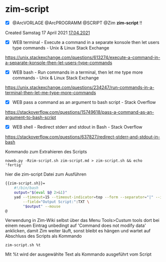 # zim-script

- [X] @ArcVORLAGE @ArcPROGRAMM @SCRIPT @Zim  **zim-script**  !!

Created Samstag 17 April 2021 [17.04.2021]()


- [X] WEB terminal - Execute a command in a separate konsole then let users type commands - Unix & Linux Stack Exchange

 <https://unix.stackexchange.com/questions/613274/execute-a-command-in-a-separate-konsole-then-let-users-type-commands>

- [X] WEB bash - Run commands in a terminal, then let me type more commands - Unix & Linux Stack Exchange

 <https://unix.stackexchange.com/questions/234247/run-commands-in-a-terminal-then-let-me-type-more-commands>


- [X] WEB pass a command as an argument to bash script - Stack Overflow

 <https://stackoverflow.com/questions/15749618/pass-a-command-as-an-argument-to-bash-script>


- [X] WEB shell - Redirect stderr and stdout in Bash - Stack Overflow

 <https://stackoverflow.com/questions/637827/redirect-stderr-and-stdout-in-bash>

Kommando zum Extrahieren des Scripts

``noweb.py -Rzim-script.sh zim-script.md > zim-script.sh && echo 'fertig'``

hier die zim-script Datei zum Ausführen


```bash
{{zim-script.sh}}=
	#!/bin/bash
	output="$(eval $@ 2>&1)"
	yad --timeout=15 --timeout-indicator=top --form --separator="|" --item-separator="," \
		--field="Output Script:":TXT \
		"$output" --mouse
@
```


Verwendung in Zim-Wiki selbst über das Menu Tools>Custum tools
dort bei einem neuen Eintrag unbedingt auf 'Command does not modify data' anklicken, damit Zim weiter läuft, sonst bleibt es hängen und wartet auf Abschluss des Scripts
als Kommando

``zim-script.sh %t``

Mit %t wird der ausgewählte Text als Kommando ausgeführt vom Script


